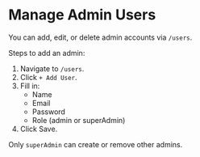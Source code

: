 # Manage Admin Users

You can add, edit, or delete admin accounts via `/users`.

Steps to add an admin:
1. Navigate to `/users`.
2. Click `+ Add User`.
3. Fill in:
   - Name
   - Email
   - Password
   - Role (admin or superAdmin)
4. Click Save.

Only `superAdmin` can create or remove other admins.
